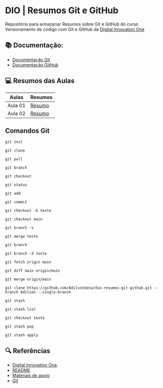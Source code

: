 
# DIO | Resumos Git e GitHub

Repositório para armazenar Resumos sobre Git e GitHub do curso Versionamento de código com Git e GitHub da
[Digital Innovation One](https://www.dio.me)

## 📚 Documentação:
- [Documentação Git](https://git-scm.com/doc)
- [Documentação GitHub](https://docs.github.com)

## 💻 Resumos das Aulas

| Aulas | Resumos |
|-------|---------|
| Aula 01 | [Resumo]() |
| Aula 02 | [Resumo]() |

## Comandos Git
```
git init
```
```
git clone
```
```
git pull
```
```
git branch
```
```
git checkout
```
```
git status
```
```
git add
```
```
git commit
```
```
git checkout -b teste
```
```
git checkout main
```
```
git branch -v
```
```
git merge teste
```
```
git branch
```
```
git branch -d teste
```
```
git fetch origin main
```
```
git diff main origin/main
```
```
git merge origin/main 
```
```
git clone https://github.com/AdilsonSena/dio-resumos-git-github.git --branch Adilson --single-branch
```
```
git stash
```
```
git stash list
```
```
git checkout teste
```
```
git stash pop
```
```
git stash apply
```

## 🔍 Referências
- [Digital Innovation One](https://digitalinnovationone.github.io/roadmaps/careers/frontend/#).
- [README](https://readme.so/pt/editor)
- [Materiais de apoio](https://github.com/elidianaandrade/dio-curso-git-github)
- [Git](https://git-scm.com/)


















